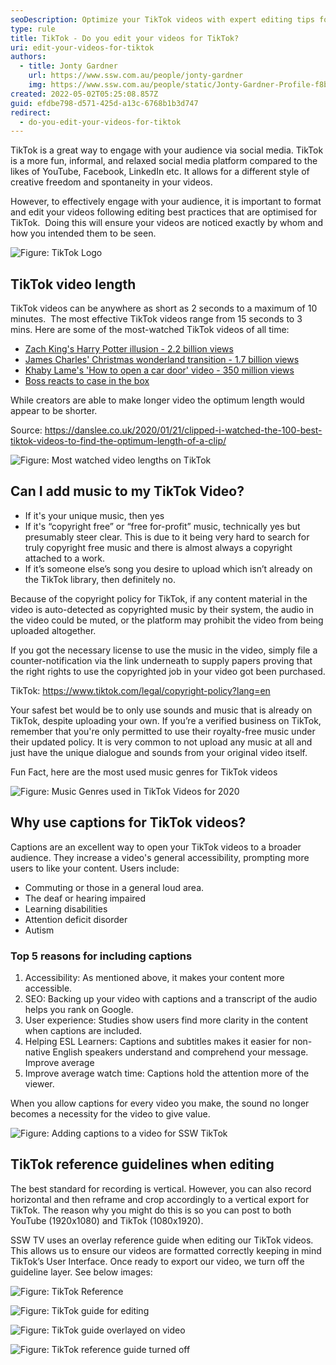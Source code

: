 ```yaml
---
seoDescription: Optimize your TikTok videos with expert editing tips for maximum engagement and visibility. Discover best practices for video length, music usage, and captioning to captivate audiences.
type: rule
title: TikTok - Do you edit your videos for TikTok?
uri: edit-your-videos-for-tiktok
authors:
  - title: Jonty Gardner
    url: https://www.ssw.com.au/people/jonty-gardner
    img: https://www.ssw.com.au/people/static/Jonty-Gardner-Profile-f8b9960c1c5482051abe7255cbc2dfcd.jpg
created: 2022-05-02T05:25:08.857Z
guid: efdbe798-d571-425d-a13c-6768b1b3d747
redirect:
  - do-you-edit-your-videos-for-tiktok
---
```

TikTok is a great way to engage with your audience via social media. TikTok is a more fun, informal, and relaxed social media platform compared to the likes of YouTube, Facebook, LinkedIn etc. It allows for a different style of creative freedom and spontaneity in your videos.

However, to effectively engage with your audience, it is important to format and edit your videos following editing best practices that are optimised for TikTok.  Doing this will ensure your videos are noticed exactly by whom and how you intended them to be seen.

![Figure: TikTok Logo](tiktok-logo.png)

## TikTok video length

TikTok videos can be anywhere as short as 2 seconds to a maximum of 10 minutes.  The most effective TikTok videos range from 15 seconds to 3 mins. Here are some of the most-watched TikTok videos of all time:

* [Zach King's Harry Potter illusion - 2.2 billion views](https://www.tiktok.com/@zachking/video/6768504823336815877?is_from_webapp=1&sender_device=pc)
* [James Charles' Christmas wonderland transition - 1.7 billion views](https://www.tiktok.com/@jamescharles/video/6768188988441332998?is_from_webapp=1&sender_device=pc)
* [Khaby Lame's 'How to open a car door' video - 350 million views](https://www.tiktok.com/@khaby.lame/video/6979606181463526661?is_from_webapp=1&sender_device=pc)
* [Boss reacts to case in the box](https://www.tiktok.com/@tofutech/video/7082371662452165889?is_from_webapp=1&sender_device=pc)

While creators are able to make longer video the optimum length would appear to be shorter.

Source: <https://danslee.co.uk/2020/01/21/clipped-i-watched-the-100-best-tiktok-videos-to-find-the-optimum-length-of-a-clip/>

![Figure: Most watched video lengths on TikTok](tiktok-pie-chart.png)

## Can I add music to my TikTok Video?

* If it's your unique music, then yes
* If it's “copyright free” or “free for-profit” music, technically yes but presumably steer clear. This is due to it being very hard to search for truly copyright free music and there is almost always a copyright attached to a work.
* If it’s someone else’s song you desire to upload which isn’t already on the TikTok library, then definitely no.

Because of the copyright policy for TikTok, if any content material in the video is auto-detected as copyrighted music by their system, the audio in the video could be muted, or the platform may prohibit the video from being uploaded altogether.

If you got the necessary license to use the music in the video, simply file a counter-notification via the link underneath to supply papers proving that the right rights to use the copyrighted job in your video got been purchased.

TikTok: <https://www.tiktok.com/legal/copyright-policy?lang=en>

Your safest bet would be to only use sounds and music that is already on TikTok, despite uploading your own. If you’re a verified business on TikTok, remember that you're only permitted to use their royalty-free music under their updated policy. It is very common to not upload any music at all and just have the unique dialogue and sounds from your original video itself.

Fun Fact, here are the most used music genres for TikTok videos

![Figure: Music Genres used in TikTok Videos for 2020](tiktok-songs-chart.png)

## Why use captions for TikTok videos?

Captions are an excellent way to open your TikTok videos to a broader audience. They increase a video's general accessibility, prompting more users to like your content. Users include:

* Commuting or those in a general loud area.
* The deaf or hearing impaired
* Learning disabilities
* Attention deficit disorder
* Autism

### Top 5 reasons for including captions

1. Accessibility: As mentioned above, it makes your content more accessible.
2. SEO: Backing up your video with captions and a transcript of the audio helps you rank on Google.
3. User experience: Studies show users find more clarity in the content when captions are included.
4. Helping ESL Learners: Captions and subtitles makes it easier for non-native English speakers understand and comprehend your message. Improve average
5. Improve average watch time: Captions hold the attention more of the viewer.

When you allow captions for every video you make, the sound no longer becomes a necessity for the video to give value.

![Figure: Adding captions to a video for SSW TikTok](adam-tiktok.png)

## TikTok reference guidelines when editing

The best standard for recording is vertical. However, you can also record horizontal and then reframe and crop accordingly to a vertical export for TikTok. The reason why you might do this is so you can post to both YouTube (1920x1080) and TikTok (1080x1920).

SSW TV uses an overlay reference guide when editing our TikTok videos. This allows us to ensure our videos are formatted correctly keeping in mind TikTok’s User Interface. Once ready to export our video, we turn off the guideline layer. See below images:

![Figure: TikTok Reference ](tiktok-reference.png)

![Figure: TikTok guide for editing](tiktok-reference-guide.png)

![Figure: TikTok guide overlayed on video](overlay-guide.png)

![Figure: TikTok reference guide turned off](guide-turned-off.png)
